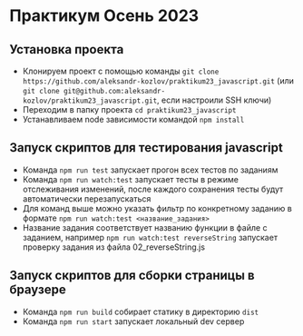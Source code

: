 # Практикум Осень 2023

## Установка проекта
- Клонируем проект с помощью команды `git clone https://github.com/aleksandr-kozlov/praktikum23_javascript.git` (или `git clone git@github.com:aleksandr-kozlov/praktikum23_javascript.git`, если настроили SSH ключи)
- Переходим в папку проекта `cd praktikum23_javascript`
- Устанавливаем node зависимости командой `npm install`

## Запуск скриптов для тестирования javascript
- Команда `npm run test` запускает прогон всех тестов по заданиям
- Команда `npm run watch:test` запускает тесты в режиме отслеживания изменений, после каждого сохранения тесты будут автоматически перезапускаться
- Для команд выше можно указать фильтр по конкретному заданию в формате `npm run watch:test <название_задания>`
- Название задания соответствует названию функции в файле с заданием, например `npm run watch:test reverseString` запускает проверку задания из файла 02_reverseString.js

## Запуск скриптов для сборки страницы в браузере
- Команда `npm run build` собирает статику в директорию `dist`
- Команда `npm run start` запускает локальный dev сервер
